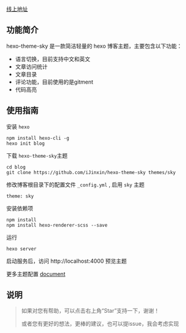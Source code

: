 [线上地址](https://ijinxin.github.io/)
## 功能简介
hexo-theme-sky 是一款简洁轻量的 hexo 博客主题，主要包含以下功能：
- 语言切换，目前支持中文和英文
- 文章访问统计
- 文章目录
- 评论功能，目前使用的是gitment
- 代码高亮

## 使用指南
安装 ``` hexo ```
```
npm install hexo-cli -g
hexo init blog
```
下载 ``` hexo-theme-sky ```主题
```
cd blog
git clone https://github.com/iJinxin/hexo-theme-sky themes/sky
```
修改博客根目录下的配置文件 ```_config.yml``` , 启用 ``` sky ``` 主题
```
theme: sky
```
安装依赖项
```
npm install
npm install hexo-renderer-scss --save
```
运行
```
hexo server
```
启动服务后，访问 http://localhost:4000 预览主题

更多主题配置 [document](https://ijinxin.github.io/2018/10/29/hexo-theme-sky%E6%8C%87%E5%8D%97/)

## 说明
<blockquote>
如果对您有帮助，可以点击右上角“Star”支持一下，谢谢！

或者您有更好的想法，更棒的建议，也可以提issue，我会考虑实现
<blockquote>

